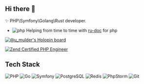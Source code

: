 ## Hi there 👋

<p>✨ PHP\Symfony\Golang\Rust developer.</p> 

- ![php](https://user-images.githubusercontent.com/4685504/174548850-037dfd35-3b33-4154-9c50-95efd45ba66a.png) Helping from time to time with [ru-doc](https://github.com/php/doc-ru) for php

[![@u_mulder's Holopin board](https://holopin.io/api/user/board?user=u_mulder)](https://holopin.io/@u_mulder)

<!-- [![z](https://github-readme-stats.vercel.app/api?username=u-mulder)](https://github.com/u-mulder) -->

<a href="http://www.zend.com/en/yellow-pages/ZEND024408" target="_blank" rel="nofollow"><img src="https://www.zend.com/sites/zend/files/image/2019-09/zce-2017-php-80x80.gif" title="Zend Certified PHP Engineer" alt="Zend Certified PHP Engineer"></a>


<!--
Here are some ideas to get you started:

- 🔭 I’m currently working on ...
- 🌱 I’m currently learning ...
- 👯 I’m looking to collaborate on ...
- 🤔 I’m looking for help with ...
- 💬 Ask me about ...
- 📫 Reach me: https://img.shields.io/twitter/url?url=https%3A%2F%2Ftwitter.com%2Fu_mulder
- [![Twitter](https://img.shields.io/twitter/url?url=https%3A%2F%2Ftwitter.com%2Fu_mulder)](https://twitter.com/u_mulder)
- ⚡ Fun fact: ...
-->

## Tech Stack

![PHP](https://img.shields.io/badge/php-777BB4.svg?style=for-the-badge&logo=php&logoColor=white)
![Go](https://img.shields.io/badge/Go-00ADD8?style=for-the-badge&logo=go&logoColor=white)
![Symfony](https://img.shields.io/badge/symfony-000000.svg?style=for-the-badge&logo=symfony&logoColor=white)
![PostgreSQL](https://img.shields.io/badge/PostgreSQL-316192?style=for-the-badge&logo=postgresql&logoColor=white)
![Redis](https://img.shields.io/badge/redis-%23DD0031.svg?&style=for-the-badge&logo=redis&logoColor=white)
![PhpStorm](https://img.shields.io/badge/phpstorm-143?style=for-the-badge&logo=phpstorm&logoColor=black&color=black&labelColor=darkorchid)
![Git](https://img.shields.io/badge/GIT-E44C30?style=for-the-badge&logo=git&logoColor=white)

<!-- ![JavaScript](https://img.shields.io/badge/javascript-%23323330.svg?style=flat&logo=javascript&logoColor=%23F7DF1E)
![GitHub](https://img.shields.io/badge/github-%23121011.svg?style=flat&logo=github&logoColor=white)
![HTML5](https://img.shields.io/badge/html5-%23E34F26.svg?style=flat&logo=html5&logoColor=white)
![CSS3](https://img.shields.io/badge/css3-%231572B6.svg?style=flat&logo=css3&logoColor=white)
-->
